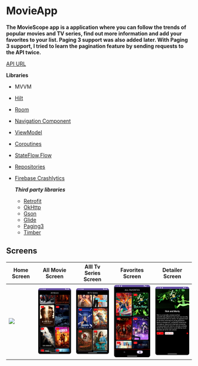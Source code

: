 # MovieApp
**The MovieScope app is a application where you can follow the trends of popular movies and TV series, find out more information and add your favorites to your list. Paging 3 support was also added later.
With Paging 3 support, I tried to learn the pagination feature by sending requests to the API twice.** 

[API URL](https://developers.themoviedb.org/3/getting-started/introduction)

**Libraries**
+ MVVM 
+ [Hilt](https://developer.android.com/training/dependency-injection/hilt-android)
+ [Room](https://developer.android.com/training/data-storage/room)
+ [Navigation Component](https://developer.android.com/guide/navigation/get-started) 
+ [ViewModel](https://developer.android.com/topic/libraries/architecture/viewmodel#implement)
+ [Coroutines](https://developer.android.com/kotlin/coroutines)
+ [StateFlow,Flow](https://developer.android.com/kotlin/flow/stateflow-and-sharedflow#livedata)
+ [Repositories](https://developer.android.com/topic/architecture#data-layer)
+ [Firebase Crashlytics](https://firebase.google.com/docs/crashlytics?hl=tr)
  
  ***Third party libraries***
  - [Retrofit](https://square.github.io/retrofit/)
  - [OkHttp](https://square.github.io/okhttp/recipes/)
  - [Gson](https://github.com/google/gson)
  - [Glide](https://github.com/bumptech/glide)
  - [Paging3](https://developer.android.com/topic/libraries/architecture/paging/v3-overview)
  - [Timber](https://github.com/JakeWharton/timber)

## Screens
| Home Screen | All Movie Screen | Alll Tv Series Screen | Favorites Screen | Detailer Screen |
| --- | --- | --- | --- |--- |
| <img src="screenshots/homesFragment.png" width=150/> | <img src="screenshots/allMovie.png" width=150/> | <img src="screenshots/allTvSeries.png" width=150/> | <img src="screenshots/favoriteFragment.png" width=150/> | <img src="screenshots/detailerFragment.png" width=150/> |

